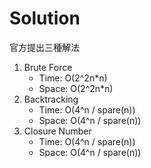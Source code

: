 # Solution

官方提出三種解法
1. Brute Force
    * Time: O(2^2n*n)
    * Space: O(2^2n*n)
2. Backtracking
    * Time: O(4^n / spare(n))
    * Space: O(4^n / spare(n))
3. Closure Number
    * Time: O(4^n / spare(n))
    * Space: O(4^n / spare(n))
